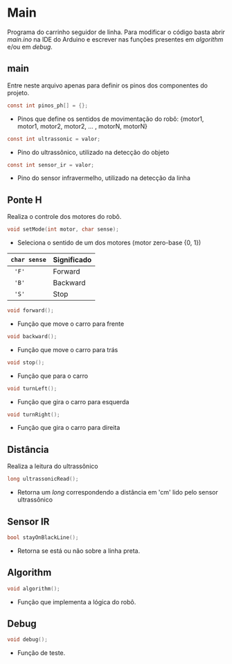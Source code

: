 # Main

Programa do carrinho seguidor de linha. Para modificar o código basta abrir _main.ino_ na IDE do Arduino e escrever nas funções presentes em _algorithm_ e/ou em _debug_.

## main

Entre neste arquivo apenas para definir os pinos dos componentes do projeto.

```c
const int pinos_ph[] = {};
```
- Pinos que define os sentidos de movimentação do robô: {motor1, motor1, motor2, motor2, ... , motorN, motorN}

```c
const int ultrassonic = valor;
```

- Pino do ultrassônico, utilizado na detecção do objeto

```c
const int sensor_ir = valor;
```

- Pino do sensor infravermelho, utilizado na detecção da linha

## Ponte H 

Realiza o controle dos motores do robô.

```cpp
void setMode(int motor, char sense);
```

- Seleciona o sentido de um dos motores (motor zero-base {0, 1}) 

|``` char sense ```|Significado| 
|------|--------|
| ```  'F' ```  |Forward |
| ```  'B' ```  |Backward |
| ```  'S' ```  | Stop  |

```cpp
void forward();
```

- Função que move o carro para frente

```cpp
void backward();
```

- Função que move o carro para trás

```cpp
void stop();
```

- Função que para o carro

```cpp
void turnLeft();
```

- Função que gira o carro para esquerda

```cpp
void turnRight();
```

- Função que gira o carro para direita

## Distância

Realiza a leitura do ultrassônico

```cpp
long ultrassonicRead();
```

- Retorna um _long_ correspondendo a distância em 'cm' lido pelo sensor ultrassônico

## Sensor IR

```cpp
bool stayOnBlackLine();
```

- Retorna se está ou não sobre a linha preta.

## Algorithm

```cpp
void algorithm();
```

- Função que implementa a lógica do robô.

## Debug

```cpp
void debug();
```

- Função de teste.
